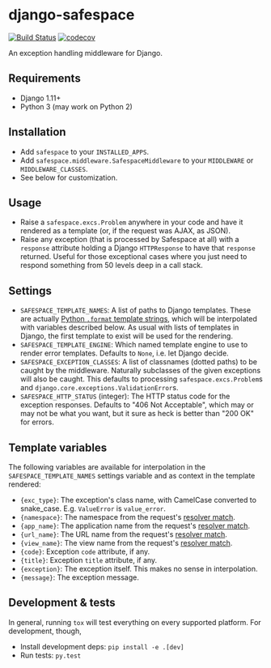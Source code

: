 # django-safespace

[![Build Status](https://travis-ci.org/valohai/django-safespace.svg?branch=master)](https://travis-ci.org/valohai/django-safespace)
[![codecov](https://codecov.io/gh/valohai/django-safespace/branch/master/graph/badge.svg)](https://codecov.io/gh/valohai/django-safespace)


An exception handling middleware for Django.

## Requirements

* Django 1.11+
* Python 3 (may work on Python 2)

## Installation

* Add `safespace` to your `INSTALLED_APPS`.
* Add `safespace.middleware.SafespaceMiddleware` to your `MIDDLEWARE` or `MIDDLEWARE_CLASSES`.
* See below for customization.

## Usage

* Raise a `safespace.excs.Problem` anywhere in your code and have it rendered
  as a template (or, if the request was AJAX, as JSON).
* Raise any exception (that is processed by Safespace at all)
  with a `response` attribute holding a Django `HTTPResponse`
  to have that `response` returned.  Useful for those exceptional cases
  where you just need to respond something from 50 levels deep in a call stack.

## Settings

* `SAFESPACE_TEMPLATE_NAMES`:
   A list of paths to Django templates. These are actually
   [Python `.format` template strings][ts], which will be interpolated
   with variables described below. As usual with lists of templates in
   Django, the first template to exist will be used for the rendering.
* `SAFESPACE_TEMPLATE_ENGINE`:
   Which named template engine to use to render error templates.
   Defaults to `None`, i.e. let Django decide.
* `SAFESPACE_EXCEPTION_CLASSES`:
   A list of classnames (dotted paths) to be caught by the middleware.
   Naturally subclasses of the given exceptions will also be caught.
   This defaults to processing `safespace.excs.Problem`s and
   `django.core.exceptions.ValidationError`s.
* `SAFESPACE_HTTP_STATUS` (integer):
   The HTTP status code for the exception responses. Defaults to
   "406 Not Acceptable", which may or may not be what you want, but it
   sure as heck is better than "200 OK" for errors.
   
[ts]: https://docs.python.org/2/library/string.html#format-string-syntax

## Template variables

The following variables are available for interpolation in the
`SAFESPACE_TEMPLATE_NAMES` settings variable and as context in the template rendered:

* `{exc_type}`: The exception's class name, with CamelCase converted
                to snake_case. E.g. `ValueError` is `value_error`.
* `{namespace}`: The namespace from the request's [resolver match][rm].
* `{app_name}`: The application name from the request's [resolver match][rm].
* `{url_name}`: The URL name from the request's [resolver match][rm].
* `{view_name}`: The view name from the request's [resolver match][rm].
* `{code}`: Exception `code` attribute, if any.
* `{title}`: Exception `title` attribute, if any.
* `{exception}`: The exception itself. This makes no sense in interpolation.
* `{message}`: The exception message.
                 
[rm]: https://docs.djangoproject.com/en/1.10/ref/urlresolvers/#django.urls.ResolverMatch
                 
## Development & tests

In general, running `tox` will test everything on every supported
platform.  For development, though,

* Install development deps: `pip install -e .[dev]`
* Run tests: `py.test`
